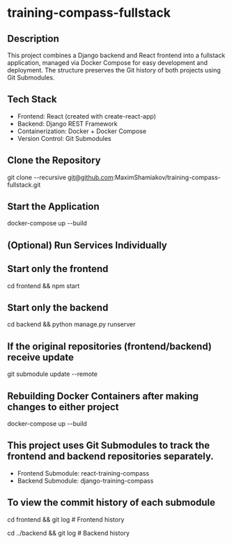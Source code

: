 # training-compass-fullstack

## Description

This project combines a Django backend and React frontend into a fullstack application, managed via Docker Compose for easy development and deployment.
The structure preserves the Git history of both projects using Git Submodules.

## Tech Stack

- Frontend: React (created with create-react-app)
- Backend: Django REST Framework
- Containerization: Docker + Docker Compose
- Version Control: Git Submodules

## Clone the Repository

git clone --recursive git@github.com:MaximShamiakov/training-compass-fullstack.git

## Start the Application

docker-compose up --build

## (Optional) Run Services Individually

## Start only the frontend

cd frontend && npm start

## Start only the backend

cd backend && python manage.py runserver

## If the original repositories (frontend/backend) receive update

git submodule update --remote

## Rebuilding Docker Containers after making changes to either project

docker-compose up --build

## This project uses Git Submodules to track the frontend and backend repositories separately.

- Frontend Submodule: react-training-compass
- Backend Submodule: django-training-compass

## To view the commit history of each submodule

cd frontend && git log   # Frontend history

cd ../backend && git log # Backend history




